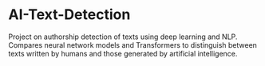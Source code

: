 # AI-Text-Detection
Project on authorship detection of texts using deep learning and NLP. Compares neural network models and Transformers to distinguish between texts written by humans and those generated by artificial intelligence.
